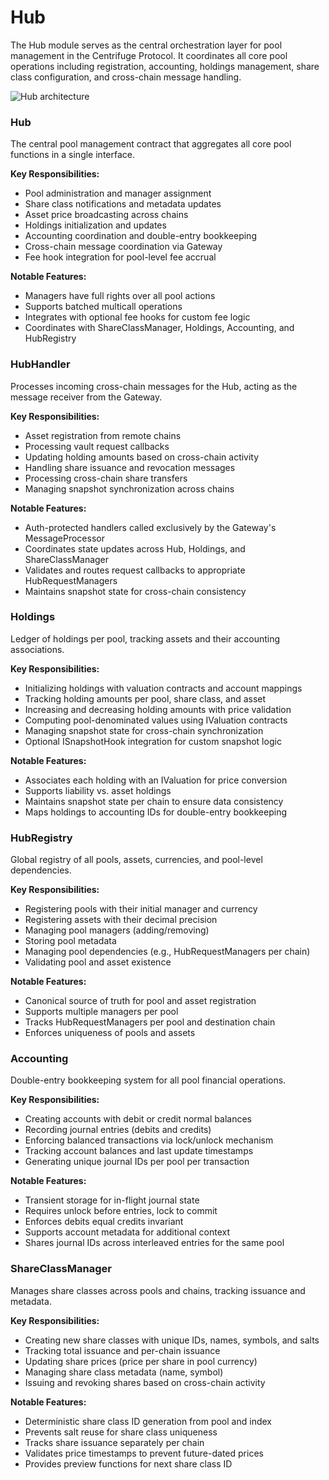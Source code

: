 # Hub

The Hub module serves as the central orchestration layer for pool management in the Centrifuge Protocol. It coordinates all core pool operations including registration, accounting, holdings management, share class configuration, and cross-chain message handling.

![Hub architecture](http://www.plantuml.com/plantuml/proxy?cache=no&src=https://raw.githubusercontent.com/centrifuge/protocol/c8eba945b734afcabcead556b7c8c00561828268/docs/architecture/core/hub.puml)

### Hub

The central pool management contract that aggregates all core pool functions in a single interface.

**Key Responsibilities:**
- Pool administration and manager assignment
- Share class notifications and metadata updates
- Asset price broadcasting across chains
- Holdings initialization and updates
- Accounting coordination and double-entry bookkeeping
- Cross-chain message coordination via Gateway
- Fee hook integration for pool-level fee accrual

**Notable Features:**
- Managers have full rights over all pool actions
- Supports batched multicall operations
- Integrates with optional fee hooks for custom fee logic
- Coordinates with ShareClassManager, Holdings, Accounting, and HubRegistry

### HubHandler

Processes incoming cross-chain messages for the Hub, acting as the message receiver from the Gateway.

**Key Responsibilities:**
- Asset registration from remote chains
- Processing vault request callbacks
- Updating holding amounts based on cross-chain activity
- Handling share issuance and revocation messages
- Processing cross-chain share transfers
- Managing snapshot synchronization across chains

**Notable Features:**
- Auth-protected handlers called exclusively by the Gateway's MessageProcessor
- Coordinates state updates across Hub, Holdings, and ShareClassManager
- Validates and routes request callbacks to appropriate HubRequestManagers
- Maintains snapshot state for cross-chain consistency

### Holdings

Ledger of holdings per pool, tracking assets and their accounting associations.

**Key Responsibilities:**
- Initializing holdings with valuation contracts and account mappings
- Tracking holding amounts per pool, share class, and asset
- Increasing and decreasing holding amounts with price validation
- Computing pool-denominated values using IValuation contracts
- Managing snapshot state for cross-chain synchronization
- Optional ISnapshotHook integration for custom snapshot logic

**Notable Features:**
- Associates each holding with an IValuation for price conversion
- Supports liability vs. asset holdings
- Maintains snapshot state per chain to ensure data consistency
- Maps holdings to accounting IDs for double-entry bookkeeping

### HubRegistry

Global registry of all pools, assets, currencies, and pool-level dependencies.

**Key Responsibilities:**
- Registering pools with their initial manager and currency
- Registering assets with their decimal precision
- Managing pool managers (adding/removing)
- Storing pool metadata
- Managing pool dependencies (e.g., HubRequestManagers per chain)
- Validating pool and asset existence

**Notable Features:**
- Canonical source of truth for pool and asset registration
- Supports multiple managers per pool
- Tracks HubRequestManagers per pool and destination chain
- Enforces uniqueness of pools and assets

### Accounting

Double-entry bookkeeping system for all pool financial operations.

**Key Responsibilities:**
- Creating accounts with debit or credit normal balances
- Recording journal entries (debits and credits)
- Enforcing balanced transactions via lock/unlock mechanism
- Tracking account balances and last update timestamps
- Generating unique journal IDs per pool per transaction

**Notable Features:**
- Transient storage for in-flight journal state
- Requires unlock before entries, lock to commit
- Enforces debits equal credits invariant
- Supports account metadata for additional context
- Shares journal IDs across interleaved entries for the same pool

### ShareClassManager

Manages share classes across pools and chains, tracking issuance and metadata.

**Key Responsibilities:**
- Creating new share classes with unique IDs, names, symbols, and salts
- Tracking total issuance and per-chain issuance
- Updating share prices (price per share in pool currency)
- Managing share class metadata (name, symbol)
- Issuing and revoking shares based on cross-chain activity

**Notable Features:**
- Deterministic share class ID generation from pool and index
- Prevents salt reuse for share class uniqueness
- Tracks share issuance separately per chain
- Validates price timestamps to prevent future-dated prices
- Provides preview functions for next share class ID
